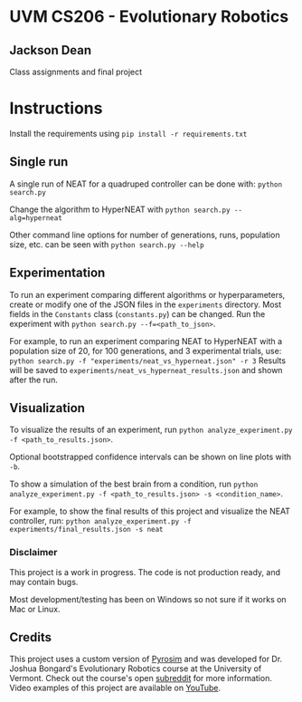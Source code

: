 # UVM CS206 - Evolutionary Robotics
## Jackson Dean
Class assignments and final project


# Instructions
Install the requirements using `pip install -r requirements.txt`

## Single run
A single run of NEAT for a quadruped controller can be done with:
`python search.py`

Change the algorithm to HyperNEAT with `python search.py --alg=hyperneat`

Other command line options for number of generations, runs, population size, etc. can be seen with `python search.py --help`

## Experimentation
To run an experiment comparing different algorithms or hyperparameters, create or modify one of the JSON files in the `experiments` directory. Most fields in the `Constants` class (`constants.py`) can be changed. Run the experiment with `python search.py --f=<path_to_json>`. 

For example, to run an experiment comparing NEAT to HyperNEAT with a population size of 20, for 100 generations, and 3 experimental trials, use:
`python search.py -f "experiments/neat_vs_hyperneat.json" -r 3`
Results will be saved to `experiments/neat_vs_hyperneat_results.json` and shown after the run.

## Visualization
To visualize the results of an experiment, run `python analyze_experiment.py -f <path_to_results.json>`.

Optional bootstrapped confidence intervals can be shown on line plots with `-b`.

To show a simulation of the best brain from a condition, run `python analyze_experiment.py -f <path_to_results.json> -s <condition_name>`.

For example, to show the final results of this project and visualize the NEAT controller, run:
`python analyze_experiment.py -f experiments/final_results.json -s neat`



### Disclaimer
This project is a work in progress. The code is not production ready, and may contain bugs.

Most development/testing has been on Windows so not sure if it works on Mac or Linux.

## Credits
This project uses a custom version of [Pyrosim](https://github.com/jbongard/pyrosim) and was developed for Dr. Joshua Bongard's Evolutionary Robotics course at the University of Vermont. Check out the course's open [subreddit](https://www.reddit.com/r/ludobots/) for more information. Video examples of this project are available on [YouTube](https://www.youtube.com/channel/UCc9_Sf3XFUdJOO1ZvAcdZsg).